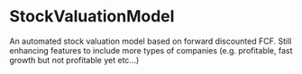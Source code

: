 # StockValuationModel
An automated stock valuation model based on forward discounted FCF. Still enhancing features to include more types of companies (e.g. profitable, fast growth but not profitable yet etc...)
